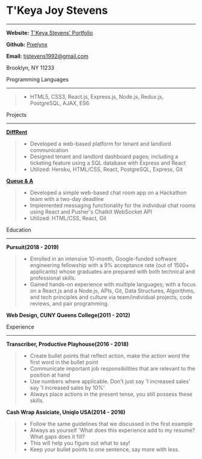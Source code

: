 # T'Keya Joy Stevens
- - - -

**Website:** [T'Keya Stevens' Portfolio](https://tjstevens.info)

**Github:** [Pixelynx](https://github.com/Pixelynx)

**Email:** [tjstevens1992@gmail.com](mailto:tjstevens1992@gmail.com)

Brooklyn, NY 11233
<br />


Programming Languages
<br />
- - - -

> * HTML5, CSS3, React.js, Express.js, Node.js, Redux.js, PostgreSQL, AJAX, ES6 

Projects
<br />
- - - -

**[DiffRent](https://diff-rent.herokuapp.com)**                                
   
> * Developed a web-based platform for tenant and landlord communication 
> * Designed tenant and landlord dashboard pages; including a ticketing feature using a SQL database with Express and React
> * Utilized: Heroku, HTML/CSS, React, PostgreSQL, Express, Git


**[Queue & A](https://github.com/Pixelynx/QueueNA)**                                
   
> * Developed a simple web-based chat room app on a Hackathon team with a two-day deadline 
> * Implemented messaging functionality for the individual chat rooms using React and Pusher's Chatkit WebSocket API 
> * Utilized: HTML/CSS, React, Git

Education
<br />
- - - -

**Pursuit(2018 - 2019)**                                
   
> * Enrolled in an intensive 10-month, Google-funded software engineering fellowship with a 9% acceptance rate (out of 1500+ applicants) whose graduates are prepared with both technical and professional skills.
> * Gained hands-on experience with multiple languages; with a focus on a React.js and a Node.js, APIs, Git, Data Structures, Algorithms, and tech principles and culture via team/individual projects, code reviews, and pair programming.


**Web Design, CUNY Queens College(2011 - 2012)**   

Experience
<br />
- - - -

**Transcriber, Productive Playhouse(2016 - 2018)**              
> * Create bullet points that reflect action, make the action word the first word in the bullet point
> * Communicate important job responsibilities that are relevant to the position at hand
> * Use numbers where applicable. Don't just say 'I increased sales' say 'I increased sales by 10%'
> * Always place actions in the present tense, you still possess these skills.


**Cash Wrap Assiciate, Uniqlo USA(2014 - 2016)**       
> * Follow the same guidelines that we discussed in the first example
> * Always as yourself 'What does this experience add to my resume? What gaps does it fill?
> * This will help you figure out what to say!
> * Keep your bullet points to one sentence, say more with less.
